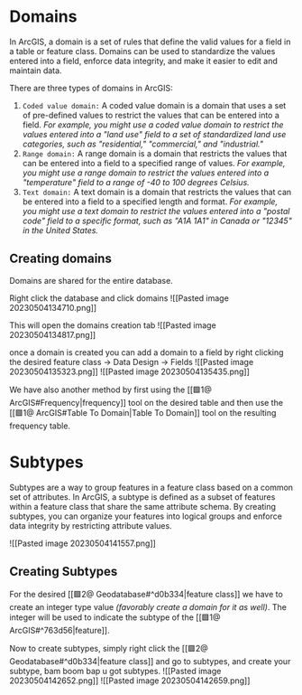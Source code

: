 # Domains
In ArcGIS, a domain is a set of rules that define the valid values for a field in a table or feature class. Domains can be used to standardize the values entered into a field, enforce data integrity, and make it easier to edit and maintain data.

There are three types of domains in ArcGIS:
1. `Coded value domain:` A coded value domain is a domain that uses a set of pre-defined values to restrict the values that can be entered into a field. 
   *For example, you might use a coded value domain to restrict the values entered into a "land use" field to a set of standardized land use categories, such as "residential," "commercial," and "industrial."*
2. `Range domain:` A range domain is a domain that restricts the values that can be entered into a field to a specified range of values. 
   *For example, you might use a range domain to restrict the values entered into a "temperature" field to a range of -40 to 100 degrees Celsius.* 
3. `Text domain:` A text domain is a domain that restricts the values that can be entered into a field to a specified length and format. 
   *For example, you might use a text domain to restrict the values entered into a "postal code" field to a specific format, such as "A1A 1A1" in Canada or "12345" in the United States.*

## Creating domains
Domains are shared for the entire database.

Right click the database and click domains
![[Pasted image 20230504134710.png]]

This will open the domains creation tab
![[Pasted image 20230504134817.png]]

once a domain is created you can add a domain to a field by right clicking the desired feature class -> Data Design -> Fields
![[Pasted image 20230504135323.png]]
![[Pasted image 20230504135435.png]]

We have also another method by first using the [[🟩1@ ArcGIS#Frequency|frequency]] tool on the desired table and then use the [[🟩1@ ArcGIS#Table To Domain|Table To Domain]] tool on the resulting frequency table.

# Subtypes
Subtypes are a way to group features in a feature class based on a common set of attributes. In ArcGIS, a subtype is defined as a subset of features within a feature class that share the same attribute schema. By creating subtypes, you can organize your features into logical groups and enforce data integrity by restricting attribute values.

![[Pasted image 20230504141557.png]]

## Creating Subtypes
For the desired [[🟩2@ Geodatabase#^d0b334|feature class]] we have to create an integer type value *(favorably create a domain for it as well)*. The integer will be used to indicate the subtype of the [[🟩1@ ArcGIS#^763d56|feature]].

Now to create subtypes, simply right click the [[🟩2@ Geodatabase#^d0b334|feature class]] and go to subtypes, and create your subtype, bam boom bap u got subtypes.
![[Pasted image 20230504142652.png]]
![[Pasted image 20230504142659.png]]
